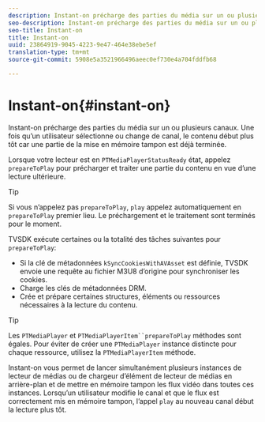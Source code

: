 ```yaml
---
description: Instant-on précharge des parties du média sur un ou plusieurs canaux. Une fois qu’un utilisateur sélectionne ou change de canal, le contenu début plus tôt car une partie de la mise en mémoire tampon est déjà terminée.
seo-description: Instant-on précharge des parties du média sur un ou plusieurs canaux. Une fois qu’un utilisateur sélectionne ou change de canal, le contenu début plus tôt car une partie de la mise en mémoire tampon est déjà terminée.
seo-title: Instant-on
title: Instant-on
uuid: 23864919-9045-4223-9e47-464e38ebe5ef
translation-type: tm+mt
source-git-commit: 5908e5a3521966496aeec0ef730e4a704fddfb68

---
```



# Instant-on{#instant-on}

Instant-on précharge des parties du média sur un ou plusieurs canaux. Une fois qu’un utilisateur sélectionne ou change de canal, le contenu début plus tôt car une partie de la mise en mémoire tampon est déjà terminée.

Lorsque votre lecteur est en `PTMediaPlayerStatusReady` état, appelez `prepareToPlay` pour précharger et traiter une partie du contenu en vue d’une lecture ultérieure.

>[!TIP]
>
>Si vous n’appelez pas `prepareToPlay`, `play` appelez automatiquement en `prepareToPlay` premier lieu. Le préchargement et le traitement sont terminés pour le moment.

TVSDK exécute certaines ou la totalité des tâches suivantes pour `prepareToPlay`:

* Si la clé de métadonnées `kSyncCookiesWithAVAsset` est définie, TVSDK envoie une requête au fichier M3U8 d’origine pour synchroniser les cookies.
* Charge les clés de métadonnées DRM.
* Crée et prépare certaines structures, éléments ou ressources nécessaires à la lecture du contenu.

>[!TIP]
>
>Les `PTMediaPlayer` et `PTMediaPlayerItem``prepareToPlay` méthodes sont égales. Pour éviter de créer une `PTMediaPlayer` instance distincte pour chaque ressource, utilisez la `PTMediaPlayerItem` méthode.

Instant-on vous permet de lancer simultanément plusieurs instances de lecteur de médias ou de chargeur d’élément de lecteur de médias en arrière-plan et de mettre en mémoire tampon les flux vidéo dans toutes ces instances. Lorsqu’un utilisateur modifie le canal et que le flux est correctement mis en mémoire tampon, l’appel `play` au nouveau canal début la lecture plus tôt.
